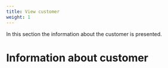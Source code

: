 ```yaml
---
title: View customer
weight: 1
---
```


In this section the information about the customer is presented.

# Information about customer
